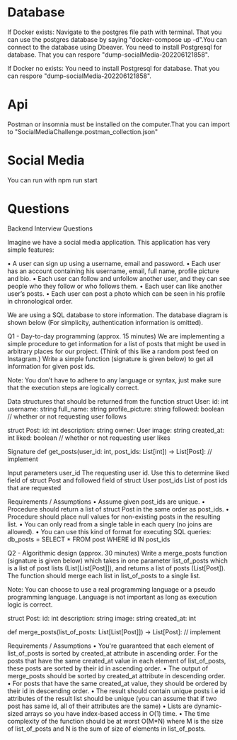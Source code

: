 # Database

If Docker exists:
Navigate to the postgres file path with terminal. That you can use the postgres database by saying "docker-compose up -d".You can connect to the database using Dbeaver.
You need to install Postgresql for database. That you can respore "dump-socialMedia-202206121858".

If Docker no exists:
You need to install Postgresql for database. That you can respore "dump-socialMedia-202206121858".

# Api
Postman or insomnia must be installed on the computer.That you can import to "SocialMediaChallenge.postman_collection.json"

# Social Media
You can run with npm run start

# Questions
Backend Interview Questions

Imagine we have a social media application. This application has very simple features:


•	A user can sign up using a username, email and password.
•	Each user has an account containing his username, email, full name, profile picture and bio.
•	Each user can follow and unfollow another user, and they can see people who they follow or who follows them.
•	Each user can like another user’s posts.
•	Each user can post a photo which can be seen in his profile in chronological order.

We are using a SQL database to store information. The database diagram is shown below (For simplicity, authentication information is omitted).

Q1 - Day-to-day programming (approx. 15 minutes)
We are implementing a simple procedure to get information for a list of posts that might be used in arbitrary places for our project. (Think of this like a random post feed on Instagram.) Write a simple function (signature is given below) to get all information for given post ids.

Note: You don’t have to adhere to any language or syntax, just make sure that the execution steps are logically correct.

Data structures that should be returned from the function
struct User:
   id: int
   username: string
   full_name: string
   profile_picture: string
   followed: boolean  // whether or not requesting user follows

struct Post:
   id: int
   description: string
   owner: User
   image: string
   created_at: int
   liked: boolean  // whether or not requesting user likes

Signature 
def get_posts(user_id: int, post_ids: List[int]) -> List[Post]: // implement

Input parameters
user_id	The requesting user id. Use this to determine liked field of struct Post and followed field of struct User
post_ids	List of post ids that are requested

Requirements / Assumptions
•	Assume given post_ids are unique.
•	Procedure should return a list of struct Post in the same order as post_ids.
•	Procedure should place null values for non-existing posts in the resulting list.
•	You can only read from a single table in each query (no joins are allowed).
•	You can use this kind of format for executing SQL queries:
db_posts = SELECT * FROM post WHERE id IN post_ids

Q2 - Algorithmic design (approx. 30 minutes)
Write a merge_posts function (signature is given below) which takes in one parameter list_of_posts which is a list of post lists (List[List[Post]]), and returns a list of posts (List[Post]). The function should merge each list in list_of_posts to a single list.

Note: You can choose to use a real programming language or a pseudo programming language. Language is not important as long as execution logic is correct.

struct Post:
   id: int
   description: string
   image: string
   created_at: int

def merge_posts(list_of_posts: List[List[Post]]) -> List[Post]: // implement

Requirements / Assumptions
•	You're guaranteed that each element of list_of_posts is sorted by created_at attribute in ascending order. For the posts that have the same created_at value in each element of list_of_posts, these posts are sorted by their id in ascending order.
•	The output of merge_posts should be sorted by created_at attribute in descending order.
•	For posts that have the same created_at value, they should be ordered by their id in descending order.
•	The result should contain unique posts i.e id attributes of the result list should be unique (you can assume that if two post has same id, all of their attributes are the same)
•	Lists are dynamic-sized arrays so you have index-based access in O(1) time.
•	The time complexity of the function should be at worst O(M*N) where M is the size of list_of_posts and N is the sum of size of elements in list_of_posts.


